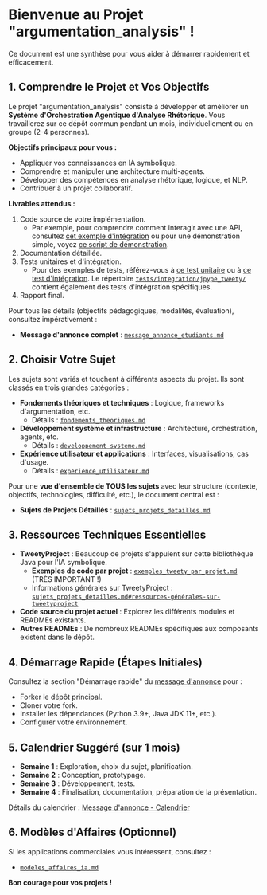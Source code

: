 # Bienvenue au Projet "argumentation_analysis" !

Ce document est une synthèse pour vous aider à démarrer rapidement et efficacement.

## 1. Comprendre le Projet et Vos Objectifs

Le projet "argumentation_analysis" consiste à développer et améliorer un **Système d'Orchestration Agentique d'Analyse Rhétorique**. Vous travaillerez sur ce dépôt commun pendant un mois, individuellement ou en groupe (2-4 personnes).

**Objectifs principaux pour vous :**
*   Appliquer vos connaissances en IA symbolique.
*   Comprendre et manipuler une architecture multi-agents.
*   Développer des compétences en analyse rhétorique, logique, et NLP.
*   Contribuer à un projet collaboratif.

**Livrables attendus :**
1.  Code source de votre implémentation.
    *   Par exemple, pour comprendre comment interagir avec une API, consultez [cet exemple d'intégration](examples/logic_agents/api_integration_example.py:0) ou pour une démonstration simple, voyez [ce script de démonstration](examples/scripts_demonstration/demo_tweety_interaction_simple.py:0).
2.  Documentation détaillée.
3.  Tests unitaires et d'intégration.
    *   Pour des exemples de tests, référez-vous à [ce test unitaire](tests/unit/project_core/utils/test_file_utils.py:0) ou à [ce test d'intégration](tests/integration/test_logic_agents_integration.py:0). Le répertoire [`tests/integration/jpype_tweety/`](tests/integration/jpype_tweety/) contient également des tests d'intégration spécifiques.
4.  Rapport final.

Pour tous les détails (objectifs pédagogiques, modalités, évaluation), consultez impérativement :
*   **Message d'annonce complet** : [`message_annonce_etudiants.md`](message_annonce_etudiants.md:0)

## 2. Choisir Votre Sujet

Les sujets sont variés et touchent à différents aspects du projet. Ils sont classés en trois grandes catégories :

*   **Fondements théoriques et techniques** : Logique, frameworks d'argumentation, etc.
    *   Détails : [`fondements_theoriques.md`](fondements_theoriques.md:0)
*   **Développement système et infrastructure** : Architecture, orchestration, agents, etc.
    *   Détails : [`developpement_systeme.md`](developpement_systeme.md:0)
*   **Expérience utilisateur et applications** : Interfaces, visualisations, cas d'usage.
    *   Détails : [`experience_utilisateur.md`](experience_utilisateur.md:0)

Pour une **vue d'ensemble de TOUS les sujets** avec leur structure (contexte, objectifs, technologies, difficulté, etc.), le document central est :
*   **Sujets de Projets Détaillés** : [`sujets_projets_detailles.md`](sujets_projets_detailles.md:0)

## 3. Ressources Techniques Essentielles

*   **TweetyProject** : Beaucoup de projets s'appuient sur cette bibliothèque Java pour l'IA symbolique.
    *   **Exemples de code par projet** : [`exemples_tweety_par_projet.md`](exemples_tweety_par_projet.md:0) (TRÈS IMPORTANT !)
    *   Informations générales sur TweetyProject : [`sujets_projets_detailles.md#ressources-générales-sur-tweetyproject`](sujets_projets_detailles.md:77)
*   **Code source du projet actuel** : Explorez les différents modules et READMEs existants.
*   **Autres READMEs** : De nombreux READMEs spécifiques aux composants existent dans le dépôt.

## 4. Démarrage Rapide (Étapes Initiales)

Consultez la section "Démarrage rapide" du [message d'annonce](./message_annonce_etudiants.md#démarrage-rapide) pour :
*   Forker le dépôt principal.
*   Cloner votre fork.
*   Installer les dépendances (Python 3.9+, Java JDK 11+, etc.).
*   Configurer votre environnement.

## 5. Calendrier Suggéré (sur 1 mois)

*   **Semaine 1** : Exploration, choix du sujet, planification.
*   **Semaine 2** : Conception, prototypage.
*   **Semaine 3** : Développement, tests.
*   **Semaine 4** : Finalisation, documentation, préparation de la présentation.

Détails du calendrier : [Message d'annonce - Calendrier](./message_annonce_etudiants.md#calendrier-suggéré)

## 6. Modèles d'Affaires (Optionnel)

Si les applications commerciales vous intéressent, consultez :
*   [`modeles_affaires_ia.md`](modeles_affaires_ia.md:0)

**Bon courage pour vos projets !**